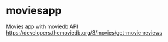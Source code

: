 # moviesapp
Movies app with moviedb API
https://developers.themoviedb.org/3/movies/get-movie-reviews
